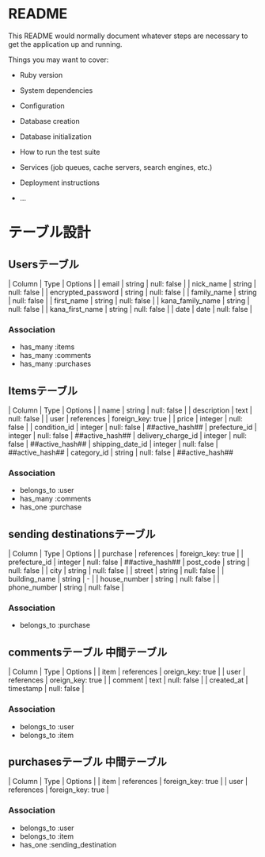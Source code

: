 # README

This README would normally document whatever steps are necessary to get the
application up and running.

Things you may want to cover:

* Ruby version

* System dependencies

* Configuration

* Database creation

* Database initialization

* How to run the test suite

* Services (job queues, cache servers, search engines, etc.)

* Deployment instructions

* ...



# テーブル設計


## Usersテーブル
| Column                      | Type    | Options     |
| email                       | string  | null: false |
| nick_name                   | string  | null: false |
| encrypted_password          | string  | null: false |
| family_name                 | string  | null: false |
| first_name                  | string  | null: false |
| kana_family_name            | string  | null: false |
| kana_first_name             | string  | null: false |
| date                        | date    | null: false |

### Association
- has_many :items
- has_many :comments
- has_many :purchases


## Itemsテーブル
| Column             | Type       | Options           |
| name               | string     | null: false       |
| description        | text       | null: false       |
| user               | references | foreign_key: true |
| price              | integer    | null: false       |
| condition_id       | integer    | null: false       | ##active_hash##
| prefecture_id      | integer    | null: false       | ##active_hash##
| delivery_charge_id | integer    | null: false       | ##active_hash##
| shipping_date_id   | integer    | null: false       | ##active_hash##
| category_id        | string     | null: false       | ##active_hash##

### Association
- belongs_to :user
- has_many   :comments
- has_one    :purchase


## sending destinationsテーブル 
| Column        | Type       | Options           |
| purchase      | references | foreign_key: true |
| prefecture_id | integer    | null: false       | ##active_hash##
| post_code     | string     | null: false       |
| city          | string     | null: false       |
| street        | string     | null: false       |
| building_name | string     | -                 |
| house_number  | string     | null: false       |
| phone_number  | string     | null: false       |

### Association
- belongs_to :purchase


## commentsテーブル 中間テーブル
| Column     | Type       | Options          |
| item       | references | oreign_key: true |
| user       | references | oreign_key: true |
| comment    | text       | null: false      |
| created_at | timestamp  | null: false      |

### Association
- belongs_to :user
- belongs_to :item


## purchasesテーブル 中間テーブル
| Column       | Type       | Options           |
| item         | references | foreign_key: true |
| user         | references | foreign_key: true |

### Association
- belongs_to :user
- belongs_to :item
- has_one :sending_destination